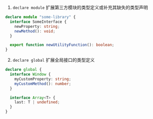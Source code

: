 1. `declare module` 扩展第三方模块的类型定义或补充其缺失的类型声明

```ts
declare module "some-library" {
  interface SomeInterface {
    newProperty: string;
    newMethod(): void;
  }

  export function newUtilityFunction(): boolean;
}
```

2. `declare global` 扩展全局接口的类型定义

```ts
declare global {
  interface Window {
    myCustomProperty: string;
    myCustomMethod(): number;
  }

  interface Array<T> {
    last: T | undefined;
  }
}
```